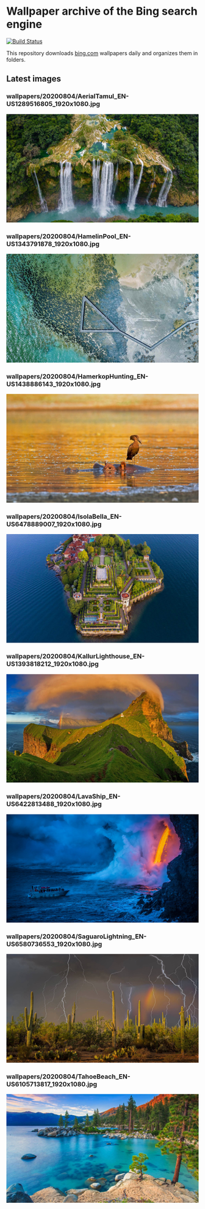 # Wallpaper archive of the Bing search engine

[![Build Status](https://travis-ci.org/kijart/bing-daily-images-dl.svg?branch=wallpapers)](https://travis-ci.org/kijart/bing-daily-images-dl)

This repository downloads [bing.com](https://www.bing.com) wallpapers daily and organizes them in folders.

## Latest images

<!-- Wallpapers -->

### wallpapers/20200804/AerialTamul_EN-US1289516805_1920x1080.jpg

![wallpapers/20200804/AerialTamul_EN-US1289516805_1920x1080.jpg](wallpapers/20200804/AerialTamul_EN-US1289516805_1920x1080.jpg)

### wallpapers/20200804/HamelinPool_EN-US1343791878_1920x1080.jpg

![wallpapers/20200804/HamelinPool_EN-US1343791878_1920x1080.jpg](wallpapers/20200804/HamelinPool_EN-US1343791878_1920x1080.jpg)

### wallpapers/20200804/HamerkopHunting_EN-US1438886143_1920x1080.jpg

![wallpapers/20200804/HamerkopHunting_EN-US1438886143_1920x1080.jpg](wallpapers/20200804/HamerkopHunting_EN-US1438886143_1920x1080.jpg)

### wallpapers/20200804/IsolaBella_EN-US6478889007_1920x1080.jpg

![wallpapers/20200804/IsolaBella_EN-US6478889007_1920x1080.jpg](wallpapers/20200804/IsolaBella_EN-US6478889007_1920x1080.jpg)

### wallpapers/20200804/KallurLighthouse_EN-US1393818212_1920x1080.jpg

![wallpapers/20200804/KallurLighthouse_EN-US1393818212_1920x1080.jpg](wallpapers/20200804/KallurLighthouse_EN-US1393818212_1920x1080.jpg)

### wallpapers/20200804/LavaShip_EN-US6422813488_1920x1080.jpg

![wallpapers/20200804/LavaShip_EN-US6422813488_1920x1080.jpg](wallpapers/20200804/LavaShip_EN-US6422813488_1920x1080.jpg)

### wallpapers/20200804/SaguaroLightning_EN-US6580736553_1920x1080.jpg

![wallpapers/20200804/SaguaroLightning_EN-US6580736553_1920x1080.jpg](wallpapers/20200804/SaguaroLightning_EN-US6580736553_1920x1080.jpg)

### wallpapers/20200804/TahoeBeach_EN-US6105713817_1920x1080.jpg

![wallpapers/20200804/TahoeBeach_EN-US6105713817_1920x1080.jpg](wallpapers/20200804/TahoeBeach_EN-US6105713817_1920x1080.jpg)

